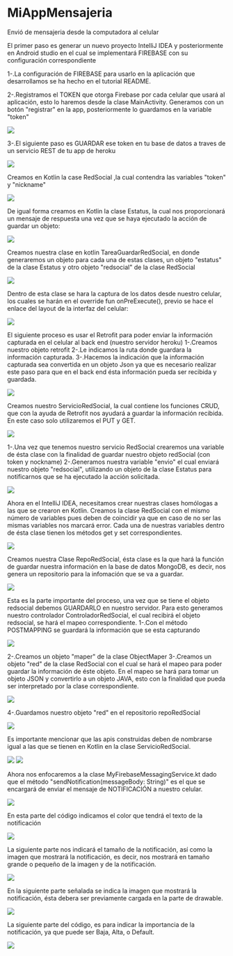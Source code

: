 # MiAppMensajeria
Envió de mensajeria desde la computadora al celular

El primer paso es generar un nuevo proyecto IntelliJ IDEA y posteriormente en Android studio en el cual se implementará FIREBASE con su configuración correspondiente

1-.La configuración de FIREBASE para usarlo en la aplicación que desarrollamos se ha hecho en el tutorial README.

2-.Registramos el TOKEN  que otorga Firebase por cada celular que usará al aplicación, esto lo haremos desde la clase MainActivity.
Generamos con un botón "registrar" en la app, posteriormente lo guardamos en la variable "token" 

![](.TUTORIAL_images/37f92ee9.png)

3-.El siguiente paso es GUARDAR ese token en tu base de datos a traves de un servicio REST de tu app de heroku

![](.TUTORIAL_images/75603f6f.png)

Creamos en Kotlin la case RedSocial ,la cual contendra las variables "token" y "nickname"

![](.TUTORIAL_images/3cc8e859.png)

De igual forma creamos en Kotlin la clase Estatus, la cual nos proporcionará un mensaje de respuesta una vez que se haya ejecutado la acción de guardar un objeto:

![](.TUTORIAL_images/11b9db5d.png)

Creamos nuestra clase en kotlin TareaGuardarRedSocial, en donde generaremos un objeto para cada una de estas clases, un objeto "estatus" de la clase Estatus y otro objeto "redsocial" de la clase RedSocial

![](.TUTORIAL_images/f40726c7.png)

Dentro de esta clase se hara la captura de los datos desde nuestro celular, los cuales se harán en el override fun onPreExecute(), previo se hace el enlace del layout de la interfaz del celular:

![](.TUTORIAL_images/e4746b6a.png)

El siguiente proceso es usar el Retrofit para poder enviar la información capturada en el celular al back end (nuestro servidor heroku)
1-.Creamos nuestro objeto retrofit
2-.Le indicamos la ruta donde guardara la información capturada.
3-.Hacemos la indicación que la información capturada sea convertida en un objeto Json ya que es necesario realizar este paso para que en el back end ésta información
pueda ser recibida y guardada.

![](.TUTORIAL_images/cce33fbd.png)

Creamos nuestro ServicioRedSocial, la cual contiene los funciones CRUD, que con la ayuda de Retrofit nos ayudará a guardar la información recibida.
En este caso solo utilizaremos el PUT y GET.

![](.TUTORIAL_images/323d3382.png)

1-.Una vez que tenemos nuestro servicio RedSocial crearemos una variable de ésta clase con la finalidad de guardar nuestro objeto redSocial (con token y nockname)
2-.Generamos nuestra variable "envio" el cual enviará nuestro objeto "redsocial", utilizando un objeto de la clase Estatus para notificarnos que se ha ejecutado la acción solicitada.


![](.TUTORIAL_images/f3c82fd9.png)


Ahora en el IntelliJ IDEA, necesitamos crear nuestras clases homólogas a las que se crearon en Kotlin.
Creamos la clase RedSocial con el mismo número de variables pues deben de coincidir ya que en caso de no ser las mismas variables nos marcará error.
Cada una de nuestras variables dentro de ésta clase tienen los métodos get y set correspondientes.

![](.TUTORIAL_images/f2181717.png)

Creamos nuestra Clase RepoRedSocial, ésta clase es la que hará la función de guardar nuestra información en la base de datos MongoDB, es decir, nos genera un repositorio 
para la infomación que se va a guardar.

![](.TUTORIAL_images/bb4a3237.png)

Esta es la parte importante del proceso, una vez que se tiene el objeto redsocial debemos GUARDARLO en nuestro servidor.
Para esto generamos nuestro controlador ControladorRedSocial, el cual recibirá el objeto redsocial, se hará el mapeo correspondiente.
1-.Con el método POSTMAPPING se guardará la información que se esta capturando 

![](.TUTORIAL_images/8c59b29b.png)

2-.Creamos un objeto "maper" de la clase ObjectMaper 
3-.Creamos un objeto "red" de la clase RedSocial con el cual se hará el mapeo para poder guardar la información de éste objeto.
En el mapeo se hará para tomar un objeto JSON y convertirlo a un objeto JAVA, esto con la finalidad que pueda ser interpretado por la clase correspondiente.


![](.TUTORIAL_images/385b7237.png)
    
4-.Guardamos nuestro objeto "red" en el repositorio repoRedSocial

![](.TUTORIAL_images/6d0f8846.png)

Es importante mencionar que las apis construidas deben de nombrarse igual a las que se tienen en Kotlin en la clase ServicioRedSocial.

![](.TUTORIAL_images/c67c3d61.png)
![](.TUTORIAL_images/e01655ee.png)

Ahora nos enfocaremos a la clase MyFirebaseMessagingService.kt dado que el método "sendNotification(messageBody: String)" es el que se encargará
de enviar el mensaje de NOTIFICACIÓN a nuestro celular.

![](.TUTORIAL_images/c8430198.png)

En esta parte del código indicamos el color que tendrá el texto de la notificación

![](.TUTORIAL_images/7204d191.png)

La siguiente parte nos indicará el tamaño de la notificación, así como la imagen que mostrará la notificación, es decir, nos mostrará en tamaño grande o pequeño de la imagen y de la notificación.

![](.TUTORIAL_images/61f81bfa.png)

En la siguiente parte señalada se indica la imagen que mostrará la notificación, ésta debera ser previamente cargada en la parte de drawable.

![](.TUTORIAL_images/9ee9e830.png)

La siguiente parte del código, es para indicar la importancia de la notificación, ya que puede ser Baja, Alta, o Default.

![](.TUTORIAL_images/c5a3e18e.png)











